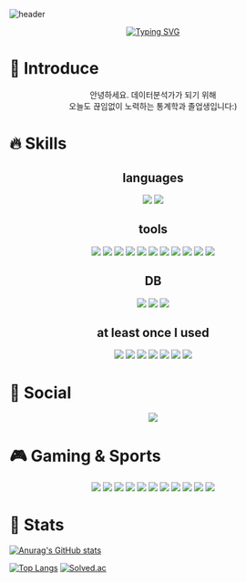 ![header](https://capsule-render.vercel.app/api?type=waving&color=gradient&height=200&&animation=fadIn&section=footer&text=Hi,%20I'm%20Changmin&fontColor=7B68EE&fontAlign=50)


<div align='center'> 
<a href="https://git.io/typing-svg"><img src="https://readme-typing-svg.demolab.com?font=Nanum+Pen+Script&size=50&duration=6000&pause=1000&color=7B68EE&background=DDE0FF&center=true&vCenter=true&width=500&height=100&lines=Let's+Go+VAMOS!+%F0%9F%A4%9C%F0%9F%8F%BB%F0%9F%A4%9B%F0%9F%8F%BB;Trust+Myself+%3A)" alt="Typing SVG" /></a></div>

# 🌈 Introduce
<div>
  <p align='center'>안녕하세요. 데이터분석가가 되기 위해<br> 오늘도 끊임없이 노력하는 통계학과 졸업생입니다:) </p>
</div>

# 🔥 Skills
<h2 align='center'>languages</h2>
<div>
  <p align='center'>
    <img src="https://img.shields.io/badge/Python-3776AB.svg?&style=flat&logo=python&logoColor=white"/>
    <img src="https://img.shields.io/badge/R-276DC3.svg?&style=flat&logo=R&logoColor=white"/>
  </p>
</div>

<h2 align='center'>tools</h2>
<div>
    <p align='center'>
    <img src="https://img.shields.io/badge/Visual Studio Code-007ACC.svg?&style=flat&logo=Visual Studio Code&logoColor=white"/>
    <img src="https://img.shields.io/badge/PyCharm-000000.svg?&style=flat&logo=PyCharm&logoColor=white"/>
    <img src="https://img.shields.io/badge/Jupyter-F37626.svg?&style=flat&logo=Jupyter&logoColor=white"/>
    <img src="https://img.shields.io/badge/Rstudio-75AADB.svg?&style=flat&logo=Rstudio&logoColor=white"/>
    <img src="https://img.shields.io/badge/Spyder IDE-FF0000.svg?&style=flat&logo=Spyder IDE&logoColor=white"/>
    <img src="https://img.shields.io/badge/Google Colab-F9AB00.svg?&style=flat&logo=Google Colab&logoColor=white"/>
    <img src="https://img.shields.io/badge/Tableau-E97627.svg?&style=flat&logo=Tableau&logoColor=white"/>
    <img src="https://img.shields.io/badge/QGIS-589632.svg?&style=flat&logo=QGIS&logoColor=white"/>
    <img src="https://img.shields.io/badge/AWS-232F3E.svg?&style=flat&logo=amazonwebservices&logoColor=white"/>
    <img src="https://img.shields.io/badge/Notion-000000.svg?&style=flat&logo=Notion&logoColor=white"/>
    <img src="https://img.shields.io/badge/Slack-4A154B.svg?&style=flat&logo=slack&logoColor=white"/>
    
  </p>
</div>

<h2 align='center'>DB</h2>
<div>
    <p align='center'>
    <img src="https://img.shields.io/badge/Microsoft SQL Server-CC2927.svg?&style=flat&logo=Microsoft SQL Server&logoColor=white"/>
    <img src="https://img.shields.io/badge/Oracle-F80000.svg?&style=flat&logo=Oracle&logoColor=white"/>
    <img src="https://img.shields.io/badge/MySQL-4479A1.svg?&style=flat&logo=MySQL&logoColor=white"/>
  </p>
</div>

<h2 align='center'>at least once I used</h2>
<div>
  <p align='center'>
    <img src="https://img.shields.io/badge/HTML5-E34F26.svg?&style=flat&logo=HTML5&logoColor=white"/>
    <img src="https://img.shields.io/badge/CSS3-1572B6.svg?&style=flat&logo=CSS3&logoColor=white"/>
    <img src="https://img.shields.io/badge/JavaScript-F7DF1E.svg?&style=flat&logo=JavaScript&logoColor=white"/>
    <img src="https://img.shields.io/badge/Ubuntu-E95420.svg?&style=flat&logo=ubuntu&logoColor=white"/>
    <img src="https://img.shields.io/badge/Apache Hadoop-66CCFF.svg?&style=flat&logo=Apache-Hadoop&logoColor=white"/>
    <img src="https://img.shields.io/badge/Apache Spark-E25A1C.svg?&style=flat&logo=Apache Spark&logoColor=white"/>
    <img src="https://img.shields.io/badge/Apache Kafka-231F20.svg?&style=flat&logo=Apache Kafka&logoColor=white"/>
  </p>
</div>

# 🎉 Social
<div>
  <p align='center'>
    <a href="https://www.instagram.com/jchmin_0"><img src="https://img.shields.io/badge/Instagram-E4405F.svg?style=flat-square&logo=Instagram&logoColor=white&link=https://www.instagram.com/jchmin_0"/></a>
    <!-- <a href="https://blog.naver.com/chuncm"><img src="https://img.shields.io/badge/Blog-03C75A.svg?style=flat-square&logo=Naver&logoColor=white&link=https://blog.naver.com/chuncm"/></a> -->
  </p>
</div>

# 🎮 Gaming & Sports
<p align='center'>
<img src="https://img.shields.io/badge/MSI-FF0000.svg?&style=flat-square&logo=MSI&logoColor=white"/>
<img src="https://img.shields.io/badge/ASUS-000000.svg?&style=flat-square&logo=ASUS&logoColor=white"/>
<img src="https://img.shields.io/badge/Republic Of Gamers-FF0029.svg?&style=flat-square&logo=republicofgamers&logoColor=white"/>
<img src="https://img.shields.io/badge/Valorant-FA4454.svg?&style=flat-square&logo=Valorant&logoColor=white"/>
<img src="https://img.shields.io/badge/Counter Strike2-000000.svg?&style=flat-square&logo=counterstrike&logoColor=white"/>
<img src="https://img.shields.io/badge/Steam-000000.svg?&style=flat-square&logo=steam&logoColor=white"/>
<img src="https://img.shields.io/badge/Razer-00FF00.svg?&style=flat-square&logo=Razer&logoColor=white"/>
<img src="https://img.shields.io/badge/Nike-111111.svg?&style=flat-square&logo=Nike&logoColor=white"/>
<img src="https://img.shields.io/badge/Adidas-000000.svg?&style=flat-square&logo=Adidas&logoColor=white"/>
<img src="https://img.shields.io/badge/FILA-002D62.svg?&style=flat-square&logo=Fila&logoColor=white"/>
<img src="https://img.shields.io/badge/The North Face-111111.svg?&style=flat-square&logo=thenorthface&logoColor=white"/>
</p>

# 📙 Stats

[![Anurag's GitHub stats](https://github-readme-stats.vercel.app/api?username=jcm821&show_icons=true&theme=aura)](https://github.com/anuraghazra/github-readme-stats)

[![Top Langs](https://github-readme-stats.vercel.app/api/top-langs/?username=jcm821&layout=compact)](https://github.com/anuraghazra/github-readme-stats) [![Solved.ac](http://mazassumnida.wtf/api/generate_badge?boj=jcm821)](https://solved.ac/jcm821)

